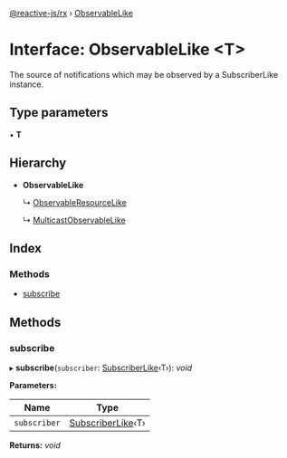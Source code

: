 [@reactive-js/rx](../README.md) › [ObservableLike](observablelike.md)

# Interface: ObservableLike <**T**>

The source of notifications which may be observed by a SubscriberLike instance.

## Type parameters

▪ **T**

## Hierarchy

* **ObservableLike**

  ↳ [ObservableResourceLike](observableresourcelike.md)

  ↳ [MulticastObservableLike](multicastobservablelike.md)

## Index

### Methods

* [subscribe](observablelike.md#subscribe)

## Methods

###  subscribe

▸ **subscribe**(`subscriber`: [SubscriberLike](subscriberlike.md)‹T›): *void*

**Parameters:**

Name | Type |
------ | ------ |
`subscriber` | [SubscriberLike](subscriberlike.md)‹T› |

**Returns:** *void*
